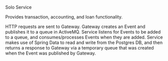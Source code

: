 Solo Service

Provides transaction, accounting, and loan functionality.

HTTP requests are sent to Gateway. Gateway creates an Event and publishes it to a queue in ActiveMQ. Service listens for Events to be added to a queue, and consumes/processes Events when they are added. Service makes use of Spring Data to read and write from the Postgres DB, and then returns a response to Gateway via a temporary queue that was created when the Event was published by Gateway. 